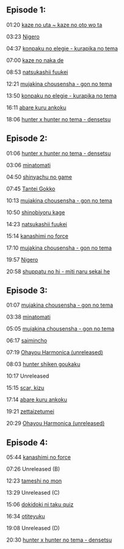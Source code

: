 ## Episode 1:

01:20 [kaze no uta ~ kaze no oto wo ta](https://www.youtube.com/watch?v=PQan3qWRFik)

03:23 [Nigero](https://www.youtube.com/watch?v=Se6X1ujP2f4)

04:37 [konpaku no elegie - kurapika no tema](https://www.youtube.com/watch?v=fUkmYZJiAks)

07:00 [kaze no naka de](https://www.youtube.com/watch?v=6saMnC4rMog)

08:53 [natsukashii fuukei](https://www.youtube.com/watch?v=h-36oLRVws0)

12:21 [mujakina chousensha - gon no tema](https://www.youtube.com/watch?v=DAsLZ-8eYSU)

13:50 [konpaku no elegie - kurapika no tema](https://www.youtube.com/watch?v=fUkmYZJiAks)

16:11 [abare kuru ankoku](https://www.youtube.com/watch?v=M5sFZKu9scE)

18:06 [hunter x hunter no tema - densetsu](https://www.youtube.com/watch?v=nAIpdZR5XfM)

## Episode 2:

01:06 [hunter x hunter no tema - densetsu](https://www.youtube.com/watch?v=nAIpdZR5XfM)

03:06 [minatomati](https://www.youtube.com/watch?v=xARG9aGZ-GI)

04:50 [shinyachu no game](https://www.youtube.com/watch?v=dXkKZB0iqZg)

07:45 [Tantei Gokko](https://www.youtube.com/watch?v=-JK5hkMP154)

10:13 [mujakina chousensha - gon no tema](https://www.youtube.com/watch?v=DAsLZ-8eYSU)

10:50 [shinobiyoru kage](https://www.youtube.com/watch?v=1QRymebVDvI)

14:23 [natsukashii fuukei](https://www.youtube.com/watch?v=h-36oLRVws0)

15:14 [kanashimi no force](https://www.youtube.com/watch?v=Qh3cj6qhlKk)

17:10 [mujakina chousensha - gon no tema](https://www.youtube.com/watch?v=DAsLZ-8eYSU)

19:57 [Nigero](https://www.youtube.com/watch?v=Se6X1ujP2f4)

20:58 [shuppatu no hi - miti naru sekai he](https://www.youtube.com/watch?v=-WjFEcd47H4)

## Episode 3:

01:07 [mujakina chousensha - gon no tema](https://www.youtube.com/watch?v=DAsLZ-8eYSU)

03:38 [minatomati](https://www.youtube.com/watch?v=xARG9aGZ-GI)

05:05 [mujakina chousensha - gon no tema](https://www.youtube.com/watch?v=DAsLZ-8eYSU)

06:17 [saimincho](https://www.youtube.com/watch?v=NjmaUyJaA1s)

07:19 [Ohayou Harmonica (unreleased)](https://www.youtube.com/watch?v=2c67c-qvYYE&t)

08:03 [hunter shiken goukaku](https://www.youtube.com/watch?v=-ju-WLK-5ak)

10:17 Unreleased

15:15 [scar, kizu](https://www.youtube.com/watch?v=tbKRhOMBdz8)

17:14 [abare kuru ankoku](https://www.youtube.com/watch?v=M5sFZKu9scE)

19:21 [zettaizetumei](https://www.youtube.com/watch?v=ZpYQVA6zGEk)

20:29 [Ohayou Harmonica (unreleased)](https://www.youtube.com/watch?v=2c67c-qvYYE&t)

## Episode 4:

05:44 [kanashimi no force](https://www.youtube.com/watch?v=Qh3cj6qhlKk)

07:26 Unreleased (B)

12:23 [tameshi no mon](https://www.youtube.com/watch?v=NqrSnp2aTF4)

13:29 Unreleased (C)

15:06 [dokidoki ni taku quiz](https://www.youtube.com/watch?v=Jun7i9_Be0I)

16:34 [otiteyuku](https://www.youtube.com/watch?v=XxIQ29fE9eE)

19:08 Unreleased (D)

20:30 [hunter x hunter no tema - densetsu](https://www.youtube.com/watch?v=nAIpdZR5XfM)
